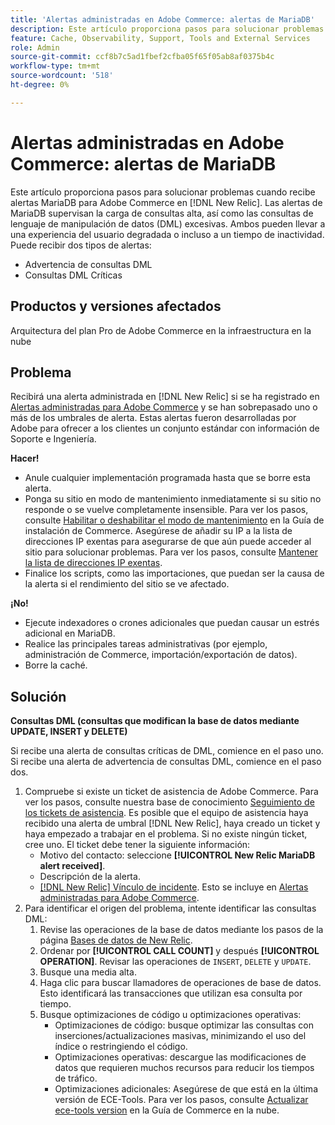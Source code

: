 ```yaml
---
title: 'Alertas administradas en Adobe Commerce: alertas de MariaDB'
description: Este artículo proporciona pasos para solucionar problemas cuando recibe alertas MariaDB para Adobe Commerce en  [!DNL New Relic]. Las alertas de MariaDB supervisan la carga de consultas alta, así como las consultas de lenguaje de manipulación de datos (DML) excesivas. Ambos pueden llevar a una experiencia del usuario degradada o incluso a un tiempo de inactividad. Puede recibir dos tipos de alertas.
feature: Cache, Observability, Support, Tools and External Services
role: Admin
source-git-commit: ccf8b7c5ad1fbef2cfba05f65f05ab8af0375b4c
workflow-type: tm+mt
source-wordcount: '518'
ht-degree: 0%

---
```



# Alertas administradas en Adobe Commerce: alertas de MariaDB

Este artículo proporciona pasos para solucionar problemas cuando recibe alertas MariaDB para Adobe Commerce en [!DNL New Relic]. Las alertas de MariaDB supervisan la carga de consultas alta, así como las consultas de lenguaje de manipulación de datos (DML) excesivas. Ambos pueden llevar a una experiencia del usuario degradada o incluso a un tiempo de inactividad. Puede recibir dos tipos de alertas:

* Advertencia de consultas DML
* Consultas DML Críticas

## Productos y versiones afectados

Arquitectura del plan Pro de Adobe Commerce en la infraestructura en la nube

## Problema

Recibirá una alerta administrada en [!DNL New Relic] si se ha registrado en [Alertas administradas para Adobe Commerce](managed-alerts-for-magento-commerce.md) y se han sobrepasado uno o más de los umbrales de alerta. Estas alertas fueron desarrolladas por Adobe para ofrecer a los clientes un conjunto estándar con información de Soporte e Ingeniería.

**Hacer!**

* Anule cualquier implementación programada hasta que se borre esta alerta.
* Ponga su sitio en modo de mantenimiento inmediatamente si su sitio no responde o se vuelve completamente insensible. Para ver los pasos, consulte [Habilitar o deshabilitar el modo de mantenimiento](https://experienceleague.adobe.com/en/docs/commerce-operations/installation-guide/tutorials/maintenance-mode) en la Guía de instalación de Commerce. Asegúrese de añadir su IP a la lista de direcciones IP exentas para asegurarse de que aún puede acceder al sitio para solucionar problemas. Para ver los pasos, consulte [Mantener la lista de direcciones IP exentas](https://experienceleague.adobe.com/en/docs/commerce-operations/installation-guide/tutorials/maintenance-mode#maintain-the-list-of-exempt-ip-addresses).
* Finalice los scripts, como las importaciones, que puedan ser la causa de la alerta si el rendimiento del sitio se ve afectado.

**¡No!**

* Ejecute indexadores o crones adicionales que puedan causar un estrés adicional en MariaDB.
* Realice las principales tareas administrativas (por ejemplo, administración de Commerce, importación/exportación de datos).
* Borre la caché.

## Solución

**Consultas DML (consultas que modifican la base de datos mediante UPDATE, INSERT y DELETE)**

Si recibe una alerta de consultas críticas de DML, comience en el paso uno. Si recibe una alerta de advertencia de consultas DML, comience en el paso dos.

1. Compruebe si existe un ticket de asistencia de Adobe Commerce. Para ver los pasos, consulte nuestra base de conocimiento [Seguimiento de los tickets de asistencia](https://experienceleague.adobe.com/en/docs/commerce-knowledge-base/kb/help-center-guide/magento-help-center-user-guide#track-support-case). Es posible que el equipo de asistencia haya recibido una alerta de umbral [!DNL New Relic], haya creado un ticket y haya empezado a trabajar en el problema. Si no existe ningún ticket, cree uno. El ticket debe tener la siguiente información:
   * Motivo del contacto: seleccione **[!UICONTROL New Relic MariaDB alert received]**.
   * Descripción de la alerta.
   * [[!DNL New Relic] Vínculo de incidente](https://docs.newrelic.com/docs/alerts-applied-intelligence/new-relic-alerts/alert-incidents/view-violation-event-details-incidents). Esto se incluye en [Alertas administradas para Adobe Commerce](managed-alerts-for-magento-commerce.md).
1. Para identificar el origen del problema, intente identificar las consultas DML:
   1. Revise las operaciones de la base de datos mediante los pasos de la página [Bases de datos de New Relic](https://docs.newrelic.com/docs/apm/apm-ui-pages/monitoring/databases-page-view-operations-throughput-response-time).
   1. Ordenar por **[!UICONTROL CALL COUNT]** y después **[!UICONTROL OPERATION]**. Revisar las operaciones de `INSERT`, `DELETE` y `UPDATE`.
   1. Busque una media alta.
   1. Haga clic para buscar llamadores de operaciones de base de datos. Esto identificará las transacciones que utilizan esa consulta por tiempo.
   1. Busque optimizaciones de código u optimizaciones operativas:
      * Optimizaciones de código: busque optimizar las consultas con inserciones/actualizaciones masivas, minimizando el uso del índice o restringiendo el código.
      * Optimizaciones operativas: descargue las modificaciones de datos que requieren muchos recursos para reducir los tiempos de tráfico.
      * Optimizaciones adicionales: Asegúrese de que está en la última versión de ECE-Tools. Para ver los pasos, consulte [Actualizar ece-tools version](https://experienceleague.adobe.com/en/docs/commerce-on-cloud/user-guide/dev-tools/ece-tools/update-package) en la Guía de Commerce en la nube.
